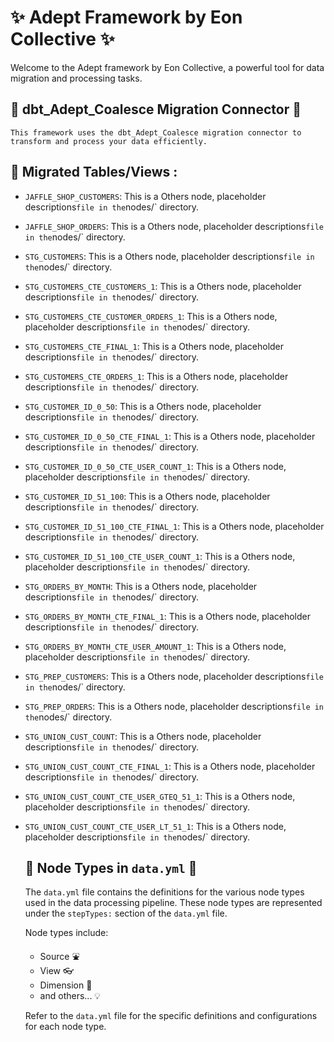
# :sparkles: Adept Framework by Eon Collective :sparkles:

Welcome to the Adept framework by Eon Collective, a powerful tool for
data migration and processing tasks.

## :electric_plug: dbt_Adept_Coalesce Migration Connector :electric_plug:

    This framework uses the dbt_Adept_Coalesce migration connector to
    transform and process your data efficiently.

## :file_folder: Migrated Tables/Views  :

- `JAFFLE_SHOP_CUSTOMERS`:
        This is a Others node,
        placeholder descriptions` file in the `nodes/` directory.
- `JAFFLE_SHOP_ORDERS`:
        This is a Others node,
        placeholder descriptions` file in the `nodes/` directory.
- `STG_CUSTOMERS`:
        This is a Others node,
        placeholder descriptions` file in the `nodes/` directory.
- `STG_CUSTOMERS_CTE_CUSTOMERS_1`:
        This is a Others node,
        placeholder descriptions` file in the `nodes/` directory.
- `STG_CUSTOMERS_CTE_CUSTOMER_ORDERS_1`:
        This is a Others node,
        placeholder descriptions` file in the `nodes/` directory.
- `STG_CUSTOMERS_CTE_FINAL_1`:
        This is a Others node,
        placeholder descriptions` file in the `nodes/` directory.
- `STG_CUSTOMERS_CTE_ORDERS_1`:
        This is a Others node,
        placeholder descriptions` file in the `nodes/` directory.
- `STG_CUSTOMER_ID_0_50`:
        This is a Others node,
        placeholder descriptions` file in the `nodes/` directory.
- `STG_CUSTOMER_ID_0_50_CTE_FINAL_1`:
        This is a Others node,
        placeholder descriptions` file in the `nodes/` directory.
- `STG_CUSTOMER_ID_0_50_CTE_USER_COUNT_1`:
        This is a Others node,
        placeholder descriptions` file in the `nodes/` directory.
- `STG_CUSTOMER_ID_51_100`:
        This is a Others node,
        placeholder descriptions` file in the `nodes/` directory.
- `STG_CUSTOMER_ID_51_100_CTE_FINAL_1`:
        This is a Others node,
        placeholder descriptions` file in the `nodes/` directory.
- `STG_CUSTOMER_ID_51_100_CTE_USER_COUNT_1`:
        This is a Others node,
        placeholder descriptions` file in the `nodes/` directory.
- `STG_ORDERS_BY_MONTH`:
        This is a Others node,
        placeholder descriptions` file in the `nodes/` directory.
- `STG_ORDERS_BY_MONTH_CTE_FINAL_1`:
        This is a Others node,
        placeholder descriptions` file in the `nodes/` directory.
- `STG_ORDERS_BY_MONTH_CTE_USER_AMOUNT_1`:
        This is a Others node,
        placeholder descriptions` file in the `nodes/` directory.
- `STG_PREP_CUSTOMERS`:
        This is a Others node,
        placeholder descriptions` file in the `nodes/` directory.
- `STG_PREP_ORDERS`:
        This is a Others node,
        placeholder descriptions` file in the `nodes/` directory.
- `STG_UNION_CUST_COUNT`:
        This is a Others node,
        placeholder descriptions` file in the `nodes/` directory.
- `STG_UNION_CUST_COUNT_CTE_FINAL_1`:
        This is a Others node,
        placeholder descriptions` file in the `nodes/` directory.
- `STG_UNION_CUST_COUNT_CTE_USER_GTEQ_51_1`:
        This is a Others node,
        placeholder descriptions` file in the `nodes/` directory.
- `STG_UNION_CUST_COUNT_CTE_USER_LT_51_1`:
        This is a Others node,
        placeholder descriptions` file in the `nodes/` directory.
    ## :book: Node Types in `data.yml` :book:

    The `data.yml` file contains the definitions for the various node types used in the
    data processing pipeline. These node types are represented under the `stepTypes:`
    section of the `data.yml` file.

    Node types include:

    - Source :fountain:
    - View :eyeglasses:
    - Dimension :triangular_ruler:
    - and others... :bulb:

    Refer to the `data.yml` file for the specific definitions and configurations
    for each node type.
    